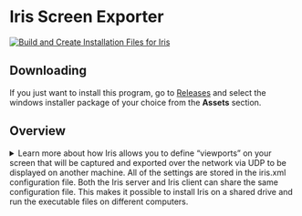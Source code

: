 # Iris Screen Exporter
[![Build and Create Installation Files for Iris](https://github.com/HeliosVirtualCockpit/Iris-Screen-Exporter/actions/workflows/Build.yml/badge.svg)](https://github.com/HeliosVirtualCockpit/Iris-Screen-Exporter/actions/workflows/Build.yml)
## Downloading
If you just want to install this program, go to [Releases](https://github.com/HeliosVirtualCockpit/Iris-Screen-Exporter/releases/latest) and select the windows installer package of your choice from the **Assets** section.
## Overview
<details markdown="1">
<summary markdown="span">
Learn more about how Iris allows you to define “viewports” on your screen that will be captured and exported over the network via UDP to be displayed on another machine.   All of the settings are stored in the iris.xml configuration file.  Both the Iris server and Iris client can share the same configuration file.  This makes it possible to install Iris on a shared drive and run the executable files on different computers.
</summary>
  
Iris was Originally written by Will Hartsell and was inspired by [Gremlin77’s Visual Basic based Screen Exporter](http://forums.eagle.ru/showpost.php?p=1696987&postcount=183).  Iris Screen Exporter is now enhanced and supported by Contributors to the Helios Virtual Cockpit project.

## What is Iris Screen Exporter?
Iris captures sections of screen on one Windows computer and displays them on another.
Iris allows you to define “viewports” on your screen that will be captured and exported over the
network via UDP to be displayed on another machine. All of the settings are stored in the iris.xml
configuration file. Both the Iris server and Iris client can share the same configuration file. This makes it
possible to install Iris on a shared drive and run the executable files on different computers.
Iris also allows some image adjustments to be made on the captured screen before it is sent.  These
adjustments are limited to brightness, contrast and gamma.

**12 September 2023**

|**Contents**|
|------------|
|[Iris Screen Exporter](#_gjdgxs)|
|[Overview](#)|
|[The Iris-Server](#)|
|[Config Tab](#_wse0cx1uvg16)|
|[Viewport Tabs](#)|
|[Command Line](#_fknvkmmfsaz1)|
|[Network Considerations](#_2et92p0)|
|[The Iris–Client](#_3dy6vkm)|
|[Viewport Windows](#)|
|[Viewport Context Menu](#)|
|[Usage Notes](#_j65h8os39wub)|
|[The iris.xml configuration file](#_srjwu38amjpm)|
|[Example Configurations](#_m3rgds1ga4k2)|
|[Copying a Rectangular Area on a Single Computer](#_dyecn0ou6x3l)|
|[Copying Two Rectangular Areas to a Second Computer](#_9h4hw7pezu62)|
|[Copying Three Rectangular Areas to a Second & Third Computer and Adjusting the Image Brightness](#_yoiy79z0oc4p)|
|[Creating a Background for the Viewports](#_rp5ff08whafl)|
|[Alternative Clients](#)|
|[Known Issues](#_q78gvp37ng2j)|
|[Change Log](#_3rh39437j399)|
|[1.6.1](#_9e9w0qp85coe)|
|[1.0.2022.0507](#)|
|[1.0.2020.0531](#)|
|[1.0.2019.0316](#)|

## Overview

Iris allows you to define "viewports" on your screen that will be captured and exported over the network via UDP to be displayed on another machine. All of the settings are stored in the iris.xml configuration file. Both the Iris server and Iris client can share the same configuration file. This makes it possible to install Iris on a shared drive and run the executable files on different computers.

## The Iris-Server

Iris-Server is the program responsible for capturing and sending the viewports over the network. For every viewport defined in the "iris.xml" file it will capture that viewport and send it via UDP to the corresponding host/port defined. Since host/port is defined for each viewport it is possible for a single server to send viewports to many clients running on multiple machines. Each viewport must have a unique port number which needs to be unused by another program or service.

![image](https://github.com/HeliosVirtualCockpit/Iris-Screen-Exporter/assets/18526232/fbedcd14-af6d-4af4-aef6-b18dbf7f9b1f)


The Iris-Server Window contains a Configuration Tab, and a Tab named for each viewport defined in iris.xml configuration file.

### Config Tab

The Config tab in the Server main window contains options for starting and stopping the viewport capturing process (1). Additionally there are controls to alter the frequency of capturing images (2), and also parameters to control any adjustments which are to be made to the image (3) before it is sent to the client.

![image](https://github.com/HeliosVirtualCockpit/Iris-Screen-Exporter/assets/18526232/ebbd0a46-fdc9-429f-ac9f-8ca96ee3243d)

### Viewport Tabs

For every defined viewport in the iris configuration xml document, a tab is created that displays what is being captured in the current viewport. When you turn on capture, this display will be updated each time a capture takes place. This allows you to verify the server is "seeing" what you want it to see in each viewport.
In the example to the left you can see that the viewport named "Left MFCD" is displayed. It is currently showing the TAD view in the A-10's left MFCD. ![](RackMultipart20230912-1-44qmnv_html_9103d219e9735b9e.png)

![image](https://github.com/HeliosVirtualCockpit/Iris-Screen-Exporter/assets/18526232/66d4c94b-18ff-4f59-8308-9503d042a29a)

### Command Line

Both the Iris-Client and the Iris-Server can be (and probably should be) started from the command line, and in this mode, they can take a single argument which is the name of the configuration xml file. If the filename of the configuration file contains spaces, then the configuration filename should be enclosed in double quotes.
It is recommended that the configuration file always resides in a folder which the Iris-Client and/or Iris-Server program has read/write access to, otherwise the Save Configuration button is likely to give an error.
A typical way to run Iris programs from the command line is as follows:
`"%programfiles%\Helios Virtual Cockpit\Iris Screen exporter\iris-server.exe" "%userprofile%\documents\Iris_Screen_Exporter\iris.xml"`
and
`"%programfiles%\Helios Virtual Cockpit\Iris Screen exporter\iris-client.exe" "%userprofile%\documents\Iris_Screen_Exporter\iris.xml"`
Note:  All sets of double quotes are required since there are portions of the command which contains space characters.

### Network Considerations

By default, the viewports are sent at a rate of 10 per second. Depending on the size of your viewports this can result in a large amount of data being sent out on your network. For best results do not use a wireless network unless it has high bandwidth and low latency. If you are worried about network congestion, you might consider using a dedicated network for just Iris traffic or an ethernet crossover cable.

Iris uses multiple UDP ports to transfer the viewport data, however the maximum UDP payload on each network port is 67Kb (assuming optimum network configuration). It is quite possible that you might want to capture and send viewports which would result in greater than 67Kb needing to be sent. If this is the case, then it is recommended that the source image is sent as several viewports to avoid this limitation. It is not possible to calculate the image size of a captured image because it is compressed using JPEG image compression and the size will be dependent on the exact contents of the image.

Firewalls on the computers running the Iris-Server and Iris-Clients will probably need to be configured to allow communication to/from the ports and IP Addresses involved in the communications.

## The Iris–Client

![image](https://github.com/HeliosVirtualCockpit/Iris-Screen-Exporter/assets/18526232/0378d8ae-9098-4c64-ac32-fcaad7a7e11a)


The Iris-Client program is run on the machine you want to send the viewports to. It receives the viewports sent by the Iris-Server via UDP. If you are running a firewall ensure that it is configured to allow the ports you defined in your iris.xml file. The Iris-Client has two main components. The main window and a viewport window for each viewport defined.

The Main Iris-Client window has only one button. It allows you to save the viewport's window locations to iris.xml so you don't have to reposition them each time you start the Iris-Client program.

### Viewport Windows

Each defined viewport will have its own window. The window has two modes. With borders and without borders. When borders are on the window can be dragged just like any other window. This allows for coarse window positioning. When borders are off the window cannot be dragged to be moved. In the example above the window on the left has no borders, while the window on the right does.

#### Viewport Context Menu

![image](https://github.com/HeliosVirtualCockpit/Iris-Screen-Exporter/assets/18526232/bf6b1f0f-313d-4443-a94b-75609573f4dd)

Each viewport window has a context menu that is accessed by right clicking on the window. The menu lists all actions you can take on the window.

**Toggle Border** – toggles between showing and hiding the border of the window.

**Set Window Position** - This sets the current windows position in the running configuration. This does _NOT_save the position to iris.xml. That is performed by the "Save Config" button on the main window.

**Enable Movement** - Selecting this will allow the cursor keys and the movement key shortcuts to alter the position of the viewport window.

The last four window actions allow you to fine tune the window position. This works regardless of if the border is on or off. Each click moves the window 1 pixel in the selected direction. A More efficient way to position the window is to use the traditional WASD keys while holding either Control key.

### Usage Notes
<details>
<summary markdown="span">
Usage Notes 
</summary>

Typically when Iris is being used, the screen areas being captured by the Iris-Server are redundant however the images still need to be rendered to a screen. There are various options available to avoid using physical screen real estate. One is a software display device driver such as [AmyUni's USB driver](https://www.amyuni.com/downloads/usbmmidd_v2.zip). The second is a hardware device which can be plugged into a spare port on your graphics card - just search on "Headless Ghost Display Emulator", and you should come up with some cheap options for both HDMI and Displayport connections. If you have problems configuring with these options because you cannot see the data which the Iris-Server needs to capture, then the Windows **Print Screen** function can be used to see the image which is being displayed on the display emulator.
</details>

## The iris.xml configuration file

Before starting Iris you need to create an "iris.xml" configuration file. An example is included in the install directory. All coordinates are in pixels with (0,0) being the top left corner of the Windows primary display. This is a different coordinate system to the one used by DCS.
<details markdown="1">
<summary markdown="span">List of the XML Elements used in the Iris Configuration</summary>
  
| Element | Description |
|-----------------------------|---------------------------------------------------------------------------------------------------------|
|`<ViewPorts>`| Defines a list of viewports. |
|`  <ViewPort>`| Defines an individual viewport |
|`    <Name>`| Defines a name for this viewport to be known by.  This is shown on the tabs for the viewport in the Iris-Server and the viewport window (if border is enabled)in the Iris-Client.  Do not use special characters unless you are familiar with  escaping these characters for XML |
|`    <Description>`| A description about this viewport.  Do not use special characters unless you are familiar with escaping these characters for XML. |
|`    <Host>`| Defines the hostname of the client that will be rendering the viewports.  Localhost, Hostname, or IP are all valid. |
|`    <Port>`|Defines the port that the individual viewport will listen to.  Make sure you pick an unused port and it is allowed through your firewall. |
|`    <ScreenCaptureX/Y>`| Define the (X,Y) coordinate of the top left corner of the viewport to be captured. |
|`    <SizeX/Y>`| Define the horizontal, vertical size of the viewport to be captured. |
|`    <ScreenPositionX/Y>`| Define the (X,Y) coordinate of the top left corner of the position of the viewport to be rendered on the client.  This can be manually set in the configuration file or be saved at runtime by the client. See the client section for details.  |
|`    <ImageAdjustment>`| (optional) Defines the characteristics of the adjustment to be made to the image	captured for this viewport. |
|`      <Brightness>`| This is a multiplier value applied to all of the brightness of all of the colors (but not the alpha channel). |
|`      <RedBrightness>`| This is a multiplier value applied to the brightness of red. |
|`      <GreenBrightness>`| This is a multiplier value applied to the brightness of green. |
|`      <BlueBrightness>`| This is a multiplier value applied to the brightness of blue. |
|`      <AlphaBrightness>`| This is always 1 |
|`      <Contrast>`| This is a multiplier value applied to the contrast of all colors.. |
|`      <Gamma>`| This is a multiplier value applied to the gamma of the image. |
|`<PollingInterval>`| Defines the frequency that the viewports are captured and sent to the client |
|`<GlobalImageAdjustment>`| (optional) Defines the characteristics of the adjust to be made to viewports which do not have their own adjustments specified |
|`      <Brightness>`| This is a multiplier value applied to all of the brightness of all of the colors (but not the alpha channel). |
|`      <RedBrightness>`| This is a multiplier value applied to the brightness of red. |
|`      <GreenBrightness>`| This is a multiplier value applied to the brightness of green. |
|`      <BlueBrightness>`| This is a multiplier value applied to the brightness of blue. |
|`      <AlphaBrightness>`| This is always 1 |
|`      <Contrast>`| This is a multiplier value applied to the contrast of all colors.. |
|`      <Gamma>`| This is a multiplier value applied to the gamma of the image. |
</details>

### Example Configurations

<details>
<summary>Example 1: Copying a Rectangular Area on a Single Computer</summary>

In this example, both the Iris-Server and the Iris-Client run on the same computer, at the same time, and they run using the same configuration file. A 200x400 rectangle is captured at screen offset 0,0, and displayed at location 200,50 ie beside the captured area, but 50 pixels lower. We do this by defining a single viewport.
This configuration can be found in your program files folder under _"\Helios Virtual Cockpit\Iris Screen Exporter\Example Configurations\iris-Example1.xml"_

``` xml
<?xml version="1.0"?>
<IrisConfig xmlns:xsi="http://www.w3.org/2001/XMLSchema-instance" xmlns:xsd="http://www.w3.org/2001/XMLSchema">
  <ViewPorts>
    <ViewPort>
      <Name>Example 1 Viewport</Name>
      <Host>localhost</Host>
      <Port>12001</Port>
      <ScreenCaptureX>0</ScreenCaptureX>
      <ScreenCaptureY>0</ScreenCaptureY>
      <SizeX>200</SizeX>
      <SizeY>400</SizeY>
      <ScreenPositionX>200</ScreenPositionX>
      <ScreenPositionY>50</ScreenPositionY>
    </ViewPort>
  </ViewPorts>
  <PollingInterval>100</PollingInterval>
</IrisConfig>
```
_**Example 1:** Complete XML for an iris configuration file_

``` xml
      <Name>Example 1 Viewport</Name>
```
_**Example 1a:** The name of the viewport to appear in the Server tab or the Client window title_


``` xml
      <Host>localhost</Host>
      <Port>12001</Port>
```
_**Example 1b:** The network details for where the captured image is to be sent. In this example, we want to send this to the same computer so we use the hostname "localhost" or 127.0.0.1. the host is an IPV4 ip address or hostname. The port must be unique to this viewport and not be in use by anything else on the computer._


``` xml
      <ScreenCaptureX>0</ScreenCaptureX>
      <ScreenCaptureY>0</ScreenCaptureY>
      <SizeX>200</SizeX>
      <SizeY>400</SizeY>
```
_**Example 1c:** These are the number of pixels from the Left (ScreenCaptureX)and Top (ScreenCaptureY) of the Windows display which defines the top left corner of the screen area to be captured. The rectangle is 200 pixels wide and 400 pixels deep._

``` xml
      <SizeX>200</SizeX>
      <SizeY>400</SizeY>
      <ScreenPositionX>200</ScreenPositionX>
      <ScreenPositionY>50</ScreenPositionY>
```
_**Example 1d:** This is where the Iris-Client will display the viewport received from the Iris-Server. The 200x400 rectangular image is displayed with the Top Left hand corner being at 200,50 on the Windows display._

</details>

<details>
<summary>Example 2: Copying Two Rectangular Areas to a Second Computer</summary>

In this example, the Iris-Server runs on computer 1 and the Iris-Client runs on a second computer which is connected to the same IP network. The hostname of the second computer is wibble.local which has the IPV4 address of 192.168.0.100. The configuration XML needs to be on both computers. One 200x400 rectangle is captured by the Iris-Server at screen offset 0,0, and a second rectangular image of the same size is captured at location 200,0. The two images are sent to the second computer which is running the Iris-Client (and the same configuration file) and the images are displayed in reverse order. This is achieved by defining two viewports.

This configuration can be found in your program files folder under _"\Helios Virtual Cockpit\Iris Screen Exporter\Example Configurations\iris-Example2.xml"_

``` xml
<?xml version="1.0"?>
<IrisConfig xmlns:xsi="http://www.w3.org/2001/XMLSchema-instance" xmlns:xsd="http://www.w3.org/2001/XMLSchema">
  <ViewPorts>
    <ViewPort>
      <Name>Viewport 1</Name>
      <Description>
        Example 2 configuration for ViewPort 1
      </Description>      
      <Host>wibble.local</Host>
      <Port>12001</Port>
      <ScreenCaptureX>0</ScreenCaptureX>
      <ScreenCaptureY>0</ScreenCaptureY>
      <SizeX>200</SizeX>
      <SizeY>400</SizeY>
      <ScreenPositionX>200</ScreenPositionX>
      <ScreenPositionY>0</ScreenPositionY>
    </ViewPort>
    <ViewPort>
      <Name>Viewport 2</Name>
      <Description>
        Example 2 configuration for ViewPort 2
      </Description>
      <Host>192.168.0.100</Host>
      <Port>12002</Port>
      <ScreenCaptureX>200</ScreenCaptureX>
      <ScreenCaptureY>0</ScreenCaptureY>
      <SizeX>200</SizeX>
      <SizeY>400</SizeY>
      <ScreenPositionX>0</ScreenPositionX>
      <ScreenPositionY>0</ScreenPositionY>
    </ViewPort>
  </ViewPorts>
  <PollingInterval>100</PollingInterval>
</IrisConfig>
```
_**Example 2:** Complete XML for iris.xml configuration file showing two rectangles being captured on one computer, and being displayed in swapped positions on a second computer._

##### Things to note about Example 2

``` xml
  <ViewPorts>
    <ViewPort>
      <Name>Viewport 1</Name>
…
      <Host>wibble.local</Host>
      <Port>12001</Port>
…
    </ViewPort>
    <ViewPort>
      <Name>Viewport 2</Name>
…
      <Host>192.168.0.100</Host>
      <Port>12002</Port>
…
    </ViewPort>
  </ViewPorts>
…
```
_**Example 2a:** The two viewports have different names, but more importantly, they use different port numbers._


``` xml
  <ViewPorts>
    <ViewPort>
…
      <Host>wibble.local</Host>
      <Port>12001</Port>
…
    </ViewPort>
    <ViewPort>
…
      <Host>192.168.0.100</Host>
      <Port>12002</Port>
…
    </ViewPort>
  </ViewPorts>
…
```
_**Example 2b:** Viewport 1 is sent to the hostname of the second computer and Viewport 2 is sent using the IPV4 address of the same computer. Both are valid._

</details>

<details>
<summary>Example 3: Copying Three Rectangular Areas to a Second & Third Computer and Adjusting the Image Brightness</summary>

In this example, the Iris-Server runs on computer 1 and two other computers are running an Iris-Client instance. All three computers are running the same configuration XML file. Computer 2's hostname is wibble.local, and computer 3's hostname is wobble.local.
The user's intent was originally to send one large viewport (600x600) to computer 2, however the size of the captured data exceeded the maximum size for a UDP network send, so the viewport was subdivided into two portions (each 600x300) to circumvent the restriction.

This configuration can be found in your program files folder under _"\Helios Virtual Cockpit\Iris Screen Exporter\Example Configurations\iris-Example3.xml"_

``` xml
<?xml version="1.0"?>
<IrisConfig xmlns:xsi="http://www.w3.org/2001/XMLSchema-instance" xmlns:xsd="http://www.w3.org/2001/XMLSchema">
  <ViewPorts>
    <ViewPort>
      <Name>Viewport 1a</Name>
      <Description>
        Example 3 configuration.  Viewport 1 Upper portion to circumvent the network size restriction 
      </Description>      
      <Host>wibble.local</Host>
      <Port>12001</Port>
      <ScreenCaptureX>0</ScreenCaptureX>
      <ScreenCaptureY>0</ScreenCaptureY>
      <SizeX>600</SizeX>
      <SizeY>300</SizeY>
      <ScreenPositionX>200</ScreenPositionX>
      <ScreenPositionY>0</ScreenPositionY>
    </ViewPort>
    <ViewPort>
      <Name>Viewport 1b</Name>
      <Description>
        Example 3 configuration.  Viewport 1 Lower portion to circumvent the network size restriction
      </Description>      
      <Host>wibble.local</Host>
      <Port>12002</Port>
      <ScreenCaptureX>0</ScreenCaptureX>
      <ScreenCaptureY>300</ScreenCaptureY>
      <SizeX>600</SizeX>
      <SizeY>300</SizeY>
      <ScreenPositionX>200</ScreenPositionX>
      <ScreenPositionY>300</ScreenPositionY>
    </ViewPort>
    <ViewPort>
      <Name>Viewport 2</Name>
      <Description>
        Example 3 configuration for ViewPort 2
      </Description>
      <Host>wobble.local</Host>
      <Port>12003</Port>
      <ScreenCaptureX>200</ScreenCaptureX>
      <ScreenCaptureY>0</ScreenCaptureY>
      <SizeX>200</SizeX>
      <SizeY>400</SizeY>
      <ScreenPositionX>0</ScreenPositionX>
      <ScreenPositionY>0</ScreenPositionY>
      <ImageAdjustment>
        <Brightness>1.2</Brightness>
        <RedBrightness>1.2</RedBrightness>
        <GreenBrightness>1.2</GreenBrightness>
        <BlueBrightness>1.2</BlueBrightness>
        <AlphaBrightness>1</AlphaBrightness>
        <Gamma>1</Gamma>
        <Contrast>1.1</Contrast>
      </ImageAdjustment>
    </ViewPort>
  </ViewPorts>
  <PollingInterval>100</PollingInterval>
  <GlobalImageAdjustment>
    <Brightness>1</Brightness>
    <RedBrightness>1</RedBrightness>
    <GreenBrightness>1</GreenBrightness>
    <BlueBrightness>1</BlueBrightness>
    <AlphaBrightness>1</AlphaBrightness>
    <Gamma>2.0</Gamma>
    <Contrast>2.0</Contrast>
  </GlobalImageAdjustment>
</IrisConfig>
```
_**Example 3:** Complete XML for iris.xml configuration file showing three rectangles captured on one computer, and displaying two on a second computer and one on a third._

##### Things to note about Example 3

1. Viewport 1a and Viewport 1b do not have individual ImageAdjustments, but there is a GlobalImageAdjustment specified so these captures will be adjusted with a gamma of 2.0 and contrast of 2.0.
2. Viewport 2 does have its own ImageAdjustment, so this image will have Brightness set to 1.2, and contrast set to 1.1.
3. Viewport 1a and Viewport 1b need different port numbers.
4. While all three computers can run the same configuration file, it would be beneficial (and recommended) for computer 2 to only have Viewport 1a and Viewport 1b in the configuration file, and computer 3 to only have the Viewport 2 configurations.

</details>

<details>
<summary>Example 4: Creating a Background for the Viewports</summary>

In this example, there is a single viewport which the Iris-Server captures and an Iris-Client displays, however there are two ViewPorts defined in the XML. The ViewPort named "Background" is only processed by the Iris-Client, and it creates a background single color rectangle of the size and location specified. The background is ordered behind the viewports which are displaying data from the Iris-Server.

This configuration can be found in your program files folder under _"\Helios Virtual Cockpit\Iris Screen Exporter\Example Configurations\iris-Example4.xml"_

``` xml
<?xml version="1.0"?>
<IrisConfig xmlns:xsi="http://www.w3.org/2001/XMLSchema-instance" xmlns:xsd="http://www.w3.org/2001/XMLSchema">
  <ViewPorts>
    <ViewPort>
      <Name>Left MFCD</Name>
…
    </ViewPort>
    <ViewPort>
      <Name>Background</Name>
      <Description>This is the full screen background for the back of the screen</Description>
      <Host>localhost</Host>
      <Port>12016</Port>
      <ScreenCaptureX>0</ScreenCaptureX>
      <ScreenCaptureY>0</ScreenCaptureY>
      <SizeX>1920</SizeX>
      <SizeY>1080</SizeY>
      <ScreenPositionX>0</ScreenPositionX>
      <ScreenPositionY>0</ScreenPositionY>
    </ViewPort>
  </ViewPorts>
  <PollingInterval>100</PollingInterval>
</IrisConfig>
```
_**Example 4:** The Iris-Client will create a single-color background for a 1920x1080 display_
</details>

## Alternative Clients

There has been a number of requests for clients to run on other platforms with a view to having external screens running on devices such as Raspberry Pi.  The only
definite solution this project is aware of is Björn Andersson's [WxPython Client on Github](https://github.com/bjanders/wxpython-iris-client).

Iris is not the only software capable of capturing screens and sending them somewhere else for display.  The commonly used FFMpeg / FFPlay is capable of performing the same task.


## Known Issues

The issues for Iris Screen Exporters can be viewed at [https://github.com/HeliosVirtualCockpit/Iris-Screen-Exporter/issues?q=is%3Aissue](https://github.com/HeliosVirtualCockpit/Iris-Screen-Exporter/issues?q=is%3Aissue)

1. Flickering on client displays can happen due to Screen Capture failing intermittently because Vsync is not enabled on the Server side machine. [https://github.com/HeliosVirtualCockpit/Iris-Screen-Exporter/issues/1](https://github.com/HeliosVirtualCockpit/Iris-Screen-Exporter/issues/1)


<details>
<summary>Change Log</summary>

#### 1.6.1

1. Global Image Adjustment option to allow all viewports without specific image adjustments to have their brightness, contrast, and gamma adjusted before it is sent to the Iris-Client
2. ViewPort image Adjustment allows the brightness, contrast, and gamma for a particular viewport to be adjusted before it is sent to the Iris-Client
3. New versioning structure
4. CI workflow action to allow more build consistency
5. Both a 32bit and 64bit installer is available
6. Restored missing Client Viewport movement controls
7. Major rewrite of the documentation
8. New configuration examples added
9. Solution tidy up which was long overdue.

#### 1.0.2022.0507

1. Moved into HeliosVirtualCockpit parent directory
2. Added forms icons
3. Installation back to all users
4. Forms Title text for Server and Client changed to Iris Screen Exporter –
5. Updated PDF instructions with known issues section

#### 1.0.2020.0531

1. Changed build to Any CPU to allow it to be installed on 32 bit systems which might be running clients for a single screen. This means that on 64 bit systems, it could be installed in Program Files(x86) now.
2. Moved the installation out of the "IRIS" sub directory
3. Improved and corrected the error messages for network errors and "Message Too Large" in particular.
4. Installation default is now just for the current user rather than all users.

#### 1.0.2019.0316

1. Background capability added so that a single color window will be opened if the name of the viewport is "Background" (case sensitive).
2. Command line argument can be used to specify the configuration xml file (default remains iris.xml)
3. Several bug fixes.
</details>

[1](#sdfootnote1anc) The name of the xml configuration file can be specified as a command line option when starting the server and client

[2](#sdfootnote2anc) If the Viewport name is "Background" this is actioned only by the client and creates a window which is a single color and then sends it to the back of the viewport stack to act as a background. This can be useful to block out the desktop.

</details>